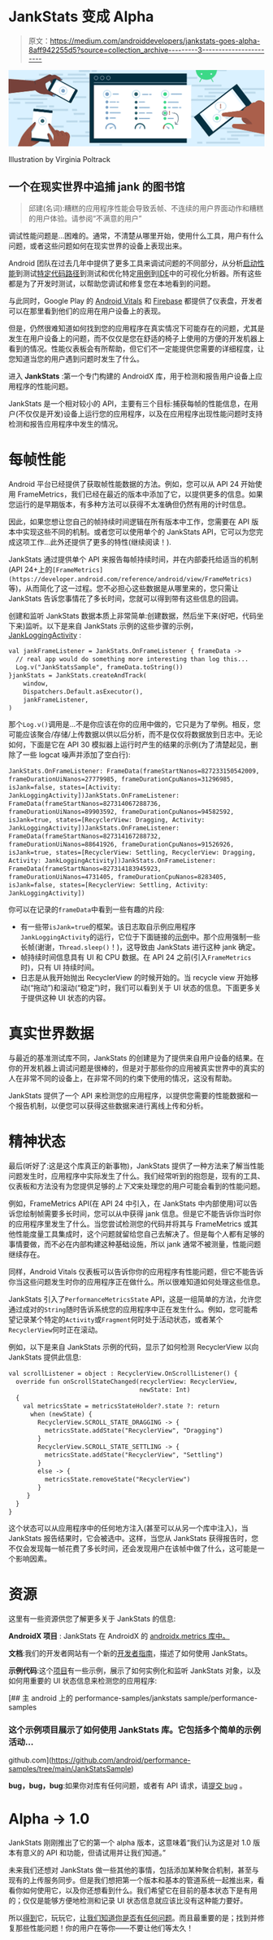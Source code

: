 # JankStats 变成 Alpha

> 原文：<https://medium.com/androiddevelopers/jankstats-goes-alpha-8aff942255d5?source=collection_archive---------3----------------------->

![](img/15b695e85caf4167b235e0b09798b88c.png)

Illustration by Virginia Poltrack

## 一个在现实世界中追捕 jank 的图书馆

> 邱建(名词):糟糕的应用程序性能会导致丢帧、不连续的用户界面动作和糟糕的用户体验。请参阅“不满意的用户”

调试性能问题是…困难的。通常，不清楚从哪里开始，使用什么工具，用户有什么问题，或者这些问题如何在现实世界的设备上表现出来。

Android 团队在过去几年中提供了更多工具来调试问题的不同部分，从分析[启动性能](/androiddevelopers/app-startup-part-1-34f57b65cacd)到测试[特定代码路径](https://developer.android.com/studio/profile/benchmark)到测试和优化特定[用例](https://developer.android.com/studio/profile/macrobenchmark-intro)到[IDE](https://developer.android.com/studio/profile/android-profiler)中的可视化分析器。所有这些都是为了开发时测试，以帮助您调试和修复您在本地看到的问题。

与此同时，Google Play 的 [Android Vitals](https://support.google.com/googleplay/android-developer/answer/9844486?visit_id=637793617854677762-3147968388&rd=1) 和 [Firebase](https://firebase.google.com/products/performance) 都提供了仪表盘，开发者可以在那里看到他们的应用在用户设备上的表现。

但是，仍然很难知道如何找到您的应用程序在真实情况下可能存在的问题，尤其是发生在用户设备上的问题，而不仅仅是您在舒适的椅子上使用的方便的开发机器上看到的情况。性能仪表板会有所帮助，但它们不一定能提供您需要的详细程度，让您知道当您的用户遇到问题时发生了什么。

进入 **JankStats** :第一个专门构建的 AndroidX 库，用于检测和报告用户设备上应用程序的性能问题。

JankStats 是一个相对较小的 API，主要有三个目标:捕获每帧的性能信息，在用户(不仅仅是开发)设备上运行您的应用程序，以及在应用程序出现性能问题时支持检测和报告应用程序中发生的情况。

# 每帧性能

Android 平台已经提供了获取帧性能数据的方法。例如，您可以从 API 24 开始使用 FrameMetrics，我们已经在最近的版本中添加了它，以提供更多的信息。如果您运行的是早期版本，有多种方法可以获得不太准确但仍然有用的计时信息。

因此，如果您想让您自己的帧持续时间逻辑在所有版本中工作，您需要在 API 版本中实现这些不同的机制。或者您可以使用单个的 JankStats API，它可以为您完成这项工作…此外还提供了更多的特性(继续阅读！).

JankStats 通过提供单个 API 来报告每帧持续时间，并在内部委托给适当的机制(API 24+上的`[FrameMetrics](https://developer.android.com/reference/android/view/FrameMetrics)`等)，从而简化了这一过程。您不必担心这些数据是从哪里来的，您只需让 JankStats 告诉您事情花了多长时间，您就可以得到带有这些信息的回调。

创建和监听 JankStats 数据本质上非常简单:创建数据，然后坐下来(好吧，代码坐下来)监听。以下是来自 JankStats 示例的这些步骤的示例， [JankLoggingActivity](https://github.com/android/performance-samples/blob/main/JankStatsSample/app/src/main/java/com/example/jankstats/JankLoggingActivity.kt) :

```
val jankFrameListener = JankStats.OnFrameListener { frameData ->
  // real app would do something more interesting than log this...
  Log.v("JankStatsSample", frameData.toString())
}jankStats = JankStats.createAndTrack(
    window,
    Dispatchers.Default.asExecutor(),
    jankFrameListener,
)
```

那个`Log.v()`调用是…不是你应该在你的应用中做的，它只是为了举例。相反，您可能应该聚合/存储/上传数据以供以后分析，而不是仅仅将数据放到日志中。无论如何，下面是它在 API 30 模拟器上运行时产生的结果的示例(为了清楚起见，删除了一些 logcat 噪声并添加了空白行):

```
JankStats.OnFrameListener: FrameData(frameStartNanos=827233150542009, frameDurationUiNanos=27779985, frameDurationCpuNanos=31296985, isJank=false, states=[Activity: JankLoggingActivity])JankStats.OnFrameListener: FrameData(frameStartNanos=827314067288736, frameDurationUiNanos=89903592, frameDurationCpuNanos=94582592, isJank=true, states=[RecyclerView: Dragging, Activity: JankLoggingActivity])JankStats.OnFrameListener: FrameData(frameStartNanos=827314167288732, frameDurationUiNanos=88641926, frameDurationCpuNanos=91526926, isJank=true, states=[RecyclerView: Settling, RecyclerView: Dragging, Activity: JankLoggingActivity])JankStats.OnFrameListener: FrameData(frameStartNanos=827314183945923, frameDurationUiNanos=4731405, frameDurationCpuNanos=8283405, isJank=false, states=[RecyclerView: Settling, Activity: JankLoggingActivity])
```

你可以在记录的`frameData`中看到一些有趣的片段:

*   有一些带`isJank=true`的框架。该日志取自示例应用程序`JankLoggingActivity`的运行，它位于下面链接的[示例](https://github.com/android/performance-samples/tree/main/JankStatsSample)中。那个应用强制一些长帧(谢谢，`Thread.sleep()`！)，这导致由 JankStats 进行这种 jank 确定。
*   帧持续时间信息具有 UI 和 CPU 数据。在 API 24 之前(引入`FrameMetrics`时)，只有 UI 持续时间。
*   日志是从我开始抛出 RecyclerView 的时候开始的。当 recycle view 开始移动(“拖动”)和滚动(“稳定”)时，我们可以看到关于 UI 状态的信息。下面更多关于提供这种 UI 状态的内容。

# 真实世界数据

与最近的基准测试库不同，JankStats 的创建是为了提供来自用户设备的结果。在你的开发机器上调试问题是很棒的，但是对于那些你的应用被真实世界中的真实的人在非常不同的设备上，在非常不同的约束下使用的情况，这没有帮助。

JankStats 提供了一个 API 来检测您的应用程序，以提供您需要的性能数据和一个报告机制，以便您可以获得这些数据来进行离线上传和分析。

# 精神状态

最后(听好了:这是这个库真正的新事物)，JankStats 提供了一种方法来了解当性能问题发生时，应用程序中实际发生了什么。我们经常听到的抱怨是，现有的工具、仪表板和方法没有为您提供足够的*上下文*来处理您的用户可能会看到的性能问题。

例如，FrameMetrics API(在 API 24 中引入，在 JankStats 中内部使用)可以告诉您绘制帧需要多长时间，您可以从中获得 jank 信息。但是它不能告诉你当时你的应用程序里发生了什么。当您尝试检测您的代码并将其与 FrameMetrics 或其他性能度量工具集成时，这个问题就留给您自己去解决了。但是每个人都有足够的事情要做，而不必在内部构建这种基础设施，所以 jank 通常不被测量，性能问题继续存在。

同样，Android Vitals 仪表板可以告诉你你的应用程序有性能问题，但它不能告诉你当这些问题发生时你的应用程序正在做什么。所以很难知道如何处理这些信息。

JankStats 引入了`PerformanceMetricsState` API，这是一组简单的方法，允许您通过成对的`String`随时告诉系统您的应用程序中正在发生什么。例如，您可能希望记录某个特定的`Activity`或`Fragment`何时处于活动状态，或者某个`RecyclerView`何时正在滚动。

例如，以下是来自 JankStats 示例的代码，显示了如何检测 RecyclerView 以向 JankStats 提供此信息:

```
val scrollListener = object : RecyclerView.OnScrollListener() {
  override fun onScrollStateChanged(recyclerView: RecyclerView,
                                    newState: Int)
  {
    val metricsState = metricsStateHolder?.state ?: return 
      when (newState) {
        RecyclerView.SCROLL_STATE_DRAGGING -> {
          metricsState.addState("RecyclerView", "Dragging")
        }
        RecyclerView.SCROLL_STATE_SETTLING -> {
          metricsState.addState("RecyclerView", "Settling")
        }
        else -> {
          metricsState.removeState("RecyclerView")
        }
     }
  }
}
```

这个状态可以从应用程序中的任何地方注入(甚至可以从另一个库中注入)，当 JankStats 报告结果时，它会被选中。这样，当您从 JankStats 获得报告时，您不仅会发现每一帧花费了多长时间，还会发现用户在该帧中做了什么，这可能是一个影响因素。

# 资源

这里有一些资源供您了解更多关于 JankStats 的信息:

**AndroidX 项目** : JankStats 在 AndroidX 的 [androidx.metrics 库中。](https://developer.android.com/jetpack/androidx/releases/metrics#1.0.0-alpha01)

**文档**:我们的开发者网站有一个新的[开发者指南](https://developer.android.com/studio/profile/jankstats)，描述了如何使用 JankStats。

**示例代码**:这个[项目](https://github.com/android/performance-samples/tree/main/JankStatsSample)有一些示例，展示了如何实例化和监听 JankStats 对象，以及如何用重要的 UI 状态信息来检测您的应用程序:

[](https://github.com/android/performance-samples/tree/main/JankStatsSample) [## 主 android 上的 performance-samples/jankstats sample/performance-samples

### 这个示例项目展示了如何使用 JankStats 库。它包括多个简单的示例活动…

github.com](https://github.com/android/performance-samples/tree/main/JankStatsSample) 

**bug，bug，bug**:如果你对库有任何问题，或者有 API 请求，请[提交 bug](https://issuetracker.google.com/issues/new?component=1109743&template=1621342) 。

# Alpha -> 1.0

JankStats 刚刚推出了它的第一个 alpha 版本，这意味着“我们认为这是对 1.0 版本有意义的 API 和功能，但请试用并让我们知道。”

未来我们还想对 JankStats 做一些其他的事情，包括添加某种聚合机制，甚至与现有的上传服务同步。但是我们想把第一个版本和基本的管道系统一起推出来，看看你如何使用它，以及你还想看到什么。我们希望它在目前的基本状态下是有用的；仅仅是能够方便地检测和记录 UI 状态信息就应该比没有这种能力要好。

所以[得到](https://developer.android.com/jetpack/androidx/releases/metrics#1.0.0-alpha01)它，玩玩它，[让我们知道你是否有任何问题](https://issuetracker.google.com/issues/new?component=1109743&template=1621342)。而且最重要的是；找到并修复那些性能问题！你的用户在等你——不要让他们等太久！